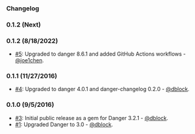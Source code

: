 ### Changelog

### 0.1.2 (Next)

### 0.1.2 (8/18/2022)

* [#5](https://github.com/mongoid/danger/pull/5): Upgraded to danger 8.6.1 and added GitHub Actions workflows - [@joe1chen](https://github.com/joe1chen).

### 0.1.1 (11/27/2016)

* [#4](https://github.com/mongoid/danger/pull/4): Upgraded to danger 4.0.1 and danger-changelog 0.2.0 - [@dblock](https://github.com/dblock).

### 0.1.0 (9/5/2016)

* [#3](https://github.com/mongoid/danger/pull/3): Initial public release as a gem for Danger 3.2.1 - [@dblock](https://github.com/dblock).
* [#1](https://github.com/mongoid/danger/pull/1): Upgraded Danger to 3.0 - [@dblock](https://github.com/dblock).
